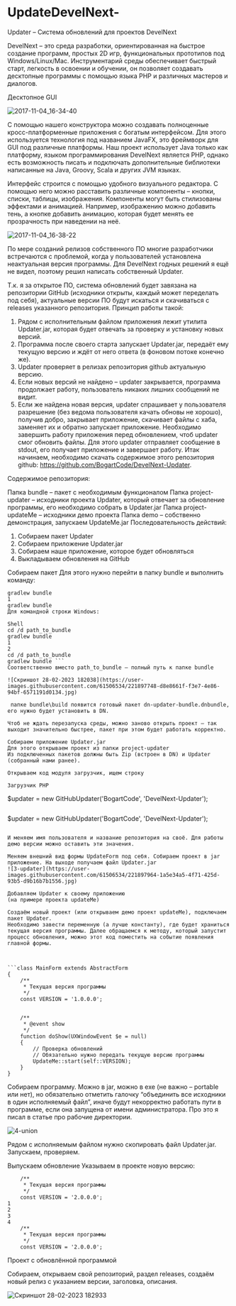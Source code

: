 # UpdateDevelNext-
Updater – Система обновлений для проектов DevelNext

DevelNext – это среда разработки, ориентированная на быстрое создание программ, простых 2D игр, функциональных прототипов под Windows/Linux/Mac. Инструментарий среды обеспечивает быстрый старт, легкость в освоении и обучении, он позволяет создавать десктопные программы с помощью языка PHP и различных мастеров и диалогов.

Десктопное GUI

![2017-11-04_16-34-40](https://user-images.githubusercontent.com/61506534/221895993-46418164-1bc2-45cc-8d1c-a16ace09f9c0.png)

С помощью нашего конструктора можно создавать полноценные кросс-платформенные приложения с богатым интерфейсом. Для этого используется технология под названием JavaFX, это фреймворк для GUI под различные платформы. Наш проект использует Java только как платформу, языком программирования DevelNext является PHP, однако есть возможность писать и подключать дополнительные библиотеки написанные на Java, Groovy, Scala и других JVM языках.

Интерфейс строится с помощью удобного визуального редактора. С помощью него можно расставить различные компоненты – кнопки, списки, таблицы, изображения. Компоненты могут быть стилизованы эффектами и анимацией. Например, изображению можно добавить тень, а кнопке добавить анимацию, которая будет менять ее прозрачность при наведении на неё.

![2017-11-04_16-38-22](https://user-images.githubusercontent.com/61506534/221896296-641908e7-4f43-4933-8758-cb5ecfa1d72f.png)

По мере созданий релизов собственного ПО многие разработчики встречаются с проблемой, когда у пользователей установлена неактуальная версия программы. Для DevelNext годных решений я ещё не видел, поэтому решил написать собственный Updater.

Т.к. я за открытое ПО, система обновлений будет завязана на репозитории GitHub (исходники открыты, каждый может переделать под себя), актуальные версии ПО будут искаться и скачиваться с releases указанного репозитория.
Принцип работы такой:

1. Рядом с исполнительным файлом приложения лежит утилита Updater.jar, которая будет отвечать за проверку и установку новых версий.
2. Программа после своего старта запускает Updater.jar, передаёт ему текущую версию и ждёт от него ответа (в фоновом потоке конечно же).
3. Updater проверяет в релизах репозитория github актуальную версию.
4. Если новых версий не найдено – updater закрывается, программа продолжает работу, пользователь никаких лишних сообщений не видит.
5. Если же найдена новая версия, updater спрашивает у пользователя разрешение (без ведома пользователя качать обновы не хорошо), получив добро, закрывает приложение, скачивает файлы с хаба, заменяет их и обратно запускает приложение.
Необходимо завершить работу приложения перед обновлением, чтоб updater смог обновить файлы. Для этого updater отправляет сообщение в stdout, его получает приложение и завершает работу.
Итак начинаем, необходимо скачать содержимое этого репозитория github: https://github.com/BogartCode/DevelNext-Updater.

Содержимое репозитория:

Папка bundle – пакет с необходимым функционалом
Папка project-updater – исходники проекта Updater, который отвечает за обновление программы, его необходимо собрать в Updater.jar
Папка project-updateMe – исходники демо проекта
Папка demo – собственно демонстрация, запускаем UpdateMe.jar
Последовательность действий:
1. Собираем пакет Updater
2. Собираем приложение Updater.jar
3. Собираем наше приложение, которое будет обновляться
4. Выкладываем обновления на GitHub

Собираем пакет
Для этого нужно перейти в папку bundle и выполнить команду:

```Shell
gradlew bundle
1
gradlew bundle
Для командной строки Windows:

Shell
cd /d path_to_bundle
gradlew bundle
1
2
cd /d path_to_bundle
gradlew bundle ```
Соответственно вместо path_to_bundle – полный путь к папке bundle

![Скриншот 28-02-2023 182038](https://user-images.githubusercontent.com/61506534/221897748-d8e8661f-f3e7-4e86-94bf-6571191d0134.jpg)

 папке bundle\build появится готовый пакет dn-updater-bundle.dnbundle, его нужно будет установить в DN.

Чтоб не ждать перезапуска среды, можно заново открыть проект – так выходит значительно быстрее, пакет при этом будет работать корректно.

Собираем приложение Updater.jar
Для этого открываем проект из папки project-updater
Из подключенных пакетов должны быть Zip (встроен в DN) и Updater (собранный нами ранее).

Открываем код модуля загрузчик, ищем строку

Загрузчик PHP
```
$updater = new GitHubUpdater('BogartCode', 'DevelNext-Updater');
```

```
$updater = new GitHubUpdater('BogartCode', 'DevelNext-Updater');
```

И меняем имя пользователя и название репозитория на своё. Для работы демо версии можно оставить эти значения.

Меняем внешний вид формы UpdateForm под себя. Собираем проект в jar приложение. На выходе получаем файл Updater.jar
![3-updater](https://user-images.githubusercontent.com/61506534/221897964-1a5e34a5-4f71-425d-93b5-d9b16b7b1556.jpg)

Добавляем Updater к своему приложению
(на примере проекта updateMe)

Создаём новый проект (или открываем демо проект updateMe), подключаем пакет Updater.
Необходимо завести переменную (а лучше константу), где будет храниться текущая версия программы. Далее обращаемся к методу, который запустит процесс обновления, можно этот код поместить на событие появления главной формы.



```class MainForm extends AbstractForm
{
    /**
     * Текущая версия программы 
     */
    const VERSION = '1.0.0.0';
 
    
    /**
     * @event show 
     */
    function doShow(UXWindowEvent $e = null)
    {    
        // Проверка обновлений
        // Обязательно нужно передать текущую версию программы
        UpdateMe::start(self::VERSION);
    }
}
```

Cобираем программу. Можно в jar, можно в exe (не важно – portable или нет), но обязательно отметить галочку “объединить все исходники в один исполняемый файл”, иначе будут некорректно работать пути в программе, если она запущена от имени администратора. Про это я писал в статье про рабочие директории.

![4-union](https://user-images.githubusercontent.com/61506534/221898253-773d17f2-1f82-4512-9643-e6046d75288b.jpg)

Рядом с исполняемым файлом нужно скопировать файл Updater.jar. Запускаем, проверяем.

Выпускаем обновление
Указываем в проекте новую версию:

```MainFormPHP
    /**
     * Текущая версия программы 
     */
    const VERSION = '2.0.0.0';
1
2
3
4
    /**
     * Текущая версия программы 
     */
    const VERSION = '2.0.0.0'; 
```

Проект с обновлённой программой

Собираем, открываем свой репозиторий, раздел releases, создаём новый релиз с указанием версии, заголовка, описания.

![Скриншот 28-02-2023 182933](https://user-images.githubusercontent.com/61506534/221900171-80b53c4e-4aa8-4650-a3df-b72fe6162c0a.jpg)

